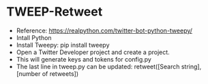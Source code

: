 # TWEEP-Retweet
* Reference: https://realpython.com/twitter-bot-python-tweepy/
* Intall Python
* Install Tweepy: pip install tweepy
* Open a Twitter Developer project and create a project.
* This will generate keys and tokens for config.py
* The last line in tweep.py can be updated: retweet([Search string], [number of retweets])
